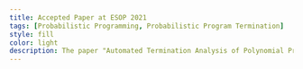 ```yaml
---
title: Accepted Paper at ESOP 2021  
tags: [Probabilistic Programming, Probabilistic Program Termination] 
style: fill
color: light
description: The paper "Automated Termination Analysis of Polynomial Probabilistic Programs" was accepted at ESOP 2021: 30th European Symposium on Programming.    
---
```


